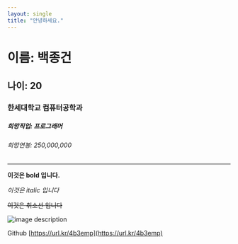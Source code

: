 ```yaml
---
layout: single
title: "안녕하세요."
---
```


# 이름: 백종건

## 나이: 20

### 한세대학교 컴퓨터공학과

##### 희망직업: 프로그래머

###### 희망연봉: 250,000,000


___


**이것은 bold 입니다.**

*이것은 italic 입니다*

~~이것은 취소선 입니다~~

![image description](https://cdn.discordapp.com/attachments/932262320162357338/1072126355912790036/1594813141779.png)

Github [https://url.kr/4b3emp](https://url.kr/4b3emp)


